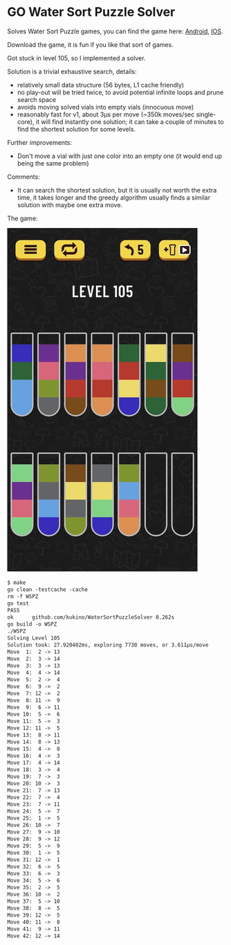 # GO Water Sort Puzzle Solver

Solves Water Sort Puzzle games, you can find the game here:
[Android](https://play.google.com/store/apps/details?id=com.gma.water.sort.puzzle),
[IOS](https://apps.apple.com/us/app/water-sort-puzzle/id1514542157).

Download the game, it is fun if you like that sort of games. 

Got stuck in level 105, so I implemented a solver. 

Solution is a trivial exhaustive search, details:
- relatively small data structure (56 bytes, L1 cache friendly)
- no play-out will be tried twice, to avoid potential infinite loops and prune search space
- avoids moving solved vials into empty vials (innocuous move)
- reasonably fast for v1, about 3µs per move (~350k moves/sec single-core), it will find instantly one solution; 
  it can take a couple of minutes to find the shortest solution for some levels.

Further improvements:
- Don't move a vial with just one color into an empty one (it would end up being the same problem)

Comments:
- It can search the shortest solution, but it is usually not worth the extra time, it takes longer and the greedy
  algorithm usually finds a similar solution with maybe one extra move.
  
  
The game:
  
![](lvl105.jpg)


```shell script
$ make 
go clean -testcache -cache
rm -f WSPZ
go test
PASS
ok  	github.com/kukino/WaterSortPuzzleSolver	0.262s
go build -o WSPZ
./WSPZ
Solving Level 105
Solution took: 27.920402ms, exploring 7730 moves, or 3.611µs/move
Move  1:  2 -> 13
Move  2:  3 -> 14
Move  3:  3 -> 13
Move  4:  4 -> 14
Move  5:  2 ->  4
Move  6:  9 ->  2
Move  7: 12 ->  2
Move  8: 11 ->  9
Move  9:  6 -> 11
Move 10:  5 ->  6
Move 11:  5 ->  3
Move 12: 11 ->  5
Move 13:  8 -> 11
Move 14:  8 -> 13
Move 15:  4 ->  8
Move 16:  4 ->  3
Move 17:  4 -> 14
Move 18:  3 ->  4
Move 19:  7 ->  3
Move 20: 10 ->  3
Move 21:  7 -> 13
Move 22:  7 ->  4
Move 23:  7 -> 11
Move 24:  5 ->  7
Move 25:  1 ->  5
Move 26: 10 ->  7
Move 27:  9 -> 10
Move 28:  9 -> 12
Move 29:  5 ->  9
Move 30:  1 ->  5
Move 31: 12 ->  1
Move 32:  6 ->  5
Move 33:  6 ->  3
Move 34:  5 ->  6
Move 35:  2 ->  5
Move 36: 10 ->  2
Move 37:  5 -> 10
Move 38:  8 ->  5
Move 39: 12 ->  5
Move 40: 11 ->  8
Move 41:  9 -> 11
Move 42: 12 -> 14
```


